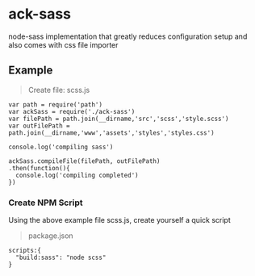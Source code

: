 # ack-sass
node-sass implementation that greatly reduces configuration setup and also comes with css file importer

## Example
> Create file: scss.js
```
var path = require('path')
var ackSass = require('./ack-sass')
var filePath = path.join(__dirname,'src','scss','style.scss')
var outFilePath = path.join(__dirname,'www','assets','styles','styles.css')

console.log('compiling sass')

ackSass.compileFile(filePath, outFilePath)
.then(function(){
  console.log('compiling completed')
})
```

### Create NPM Script
Using the above example file scss.js, create yourself a quick script
> package.json
```
scripts:{
  "build:sass": "node scss"
}
```